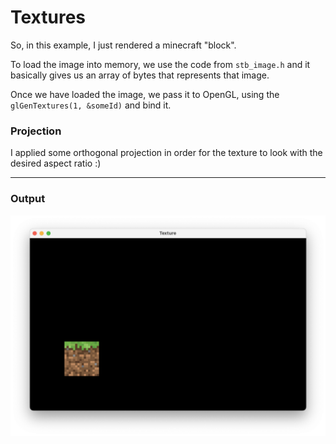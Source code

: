 # Textures

So, in this example, I just rendered a minecraft "block".

To load the image into memory, we use the code from `stb_image.h`
and it basically gives us an array of bytes that represents that
image.

Once we have loaded the image, we pass it to OpenGL, using
the `glGenTextures(1, &someId)` and bind it.

### Projection
I applied some orthogonal projection in order for the texture
to look with the desired aspect ratio :)

---
### Output
![Image](res/textures.png)
